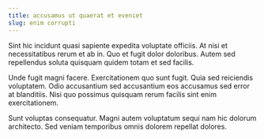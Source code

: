 ```yaml
---
title: accusamus ut quaerat et eveniet
slug: enim corrupti
---
```


Sint hic incidunt quasi sapiente expedita voluptate officiis. At nisi et necessitatibus rerum et ab in. Quo et fugit dolor doloribus. Autem sed repellendus soluta quisquam quidem totam et sed facilis.

Unde fugit magni facere. Exercitationem quo sunt fugit. Quia sed reiciendis voluptatem. Odio accusantium sed accusantium eos accusamus sed error at blanditiis. Nisi quo possimus quisquam rerum facilis sint enim exercitationem.

Sunt voluptas consequatur. Magni autem voluptatum sequi nam hic dolorum architecto. Sed veniam temporibus omnis dolorem repellat dolores.
